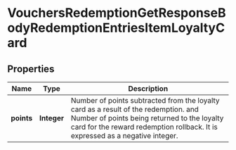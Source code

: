 

# VouchersRedemptionGetResponseBodyRedemptionEntriesItemLoyaltyCard


## Properties

| Name | Type | Description |
|------------ | ------------- | ------------- |
|**points** | **Integer** | Number of points subtracted from the loyalty card as a result of the redemption. and Number of points being returned to the loyalty card for the reward redemption rollback. It is expressed as a negative integer. |



